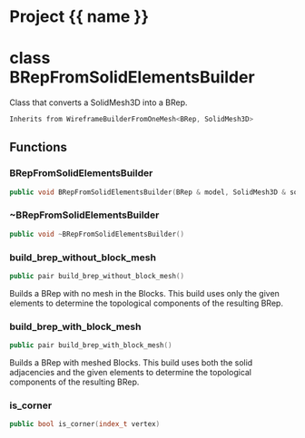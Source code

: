 <script setup>
import {useRoute} from 'vitepress'
const {path} = useRoute()
const tokens = path.split('/')
const words = tokens[2].split('-');
for (let i = 0; i < words.length; i++) {
    words[i] = words[i].charAt(0).toUpperCase() + words[i].slice(1);
    words[i] = words[i].replace('geode', 'Geode')
}
const name = words.join('-');
</script>
# Project {{ name }}

# class BRepFromSolidElementsBuilder


 Class that converts a SolidMesh3D into a BRep.



```cpp
Inherits from WireframeBuilderFromOneMesh<BRep, SolidMesh3D>
```



## Functions

### BRepFromSolidElementsBuilder

```cpp
public void BRepFromSolidElementsBuilder(BRep & model, SolidMesh3D & solid, Span corner_vertices, Span line_edges, Span surface_facets)
```


### ~BRepFromSolidElementsBuilder

```cpp
public void ~BRepFromSolidElementsBuilder()
```


### build_brep_without_block_mesh

```cpp
public pair build_brep_without_block_mesh()
```


 Builds a BRep with no mesh in the Blocks. This build uses only the given elements to determine the topological components of the resulting BRep.

### build_brep_with_block_mesh

```cpp
public pair build_brep_with_block_mesh()
```


 Builds a BRep with meshed Blocks. This build uses both the solid adjacencies and the given elements to determine the topological components of the resulting BRep.

### is_corner

```cpp
public bool is_corner(index_t vertex)
```




